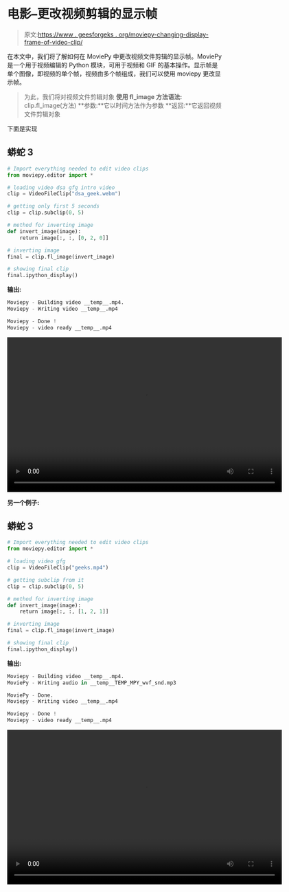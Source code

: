 # 电影–更改视频剪辑的显示帧

> 原文:[https://www . geesforgeks . org/moviepy-changing-display-frame-of-video-clip/](https://www.geeksforgeeks.org/moviepy-changing-display-frame-of-video-clip/)

在本文中，我们将了解如何在 MoviePy 中更改视频文件剪辑的显示帧。MoviePy 是一个用于视频编辑的 Python 模块，可用于视频和 GIF 的基本操作。显示帧是单个图像，即视频的单个帧，视频由多个帧组成，我们可以使用 moviepy 更改显示帧。

> 为此，我们将对视频文件剪辑对象
> **使用 fl_image 方法语法:** clip.fl_image(方法)
> **参数:**它以时间方法作为参数
> **返回:**它返回视频文件剪辑对象

下面是实现

## 蟒蛇 3

```py
# Import everything needed to edit video clips
from moviepy.editor import *

# loading video dsa gfg intro video
clip = VideoFileClip("dsa_geek.webm")

# getting only first 5 seconds
clip = clip.subclip(0, 5)

# method for inverting image
def invert_image(image):
    return image[:, :, [0, 2, 0]]

# inverting image
final = clip.fl_image(invert_image)

# showing final clip
final.ipython_display()
```

**输出:**

```py
Moviepy - Building video __temp__.mp4.
Moviepy - Writing video __temp__.mp4

Moviepy - Done !
Moviepy - video ready __temp__.mp4

```

<video class="wp-video-shortcode" id="video-460222-1" width="640" height="360" preload="metadata" controls=""><source type="video/mp4" src="https://media.geeksforgeeks.org/wp-content/uploads/20200727003836/131.mp4?_=1">[https://media.geeksforgeeks.org/wp-content/uploads/20200727003836/131.mp4](https://media.geeksforgeeks.org/wp-content/uploads/20200727003836/131.mp4)</video>

**另一个例子:**

## 蟒蛇 3

```py
# Import everything needed to edit video clips
from moviepy.editor import *

# loading video gfg
clip = VideoFileClip("geeks.mp4")

# getting subclip from it
clip = clip.subclip(0, 5)

# method for inverting image
def invert_image(image):
    return image[:, :, [1, 2, 1]]

# inverting image
final = clip.fl_image(invert_image)

# showing final clip
final.ipython_display()
```

**输出:**

```py
Moviepy - Building video __temp__.mp4.
MoviePy - Writing audio in __temp__TEMP_MPY_wvf_snd.mp3

MoviePy - Done.
Moviepy - Writing video __temp__.mp4

Moviepy - Done !
Moviepy - video ready __temp__.mp4
```

<video class="wp-video-shortcode" id="video-460222-2" width="640" height="360" preload="metadata" controls=""><source type="video/mp4" src="https://media.geeksforgeeks.org/wp-content/uploads/20200727003906/224.mp4?_=2">[https://media.geeksforgeeks.org/wp-content/uploads/20200727003906/224.mp4](https://media.geeksforgeeks.org/wp-content/uploads/20200727003906/224.mp4)</video>